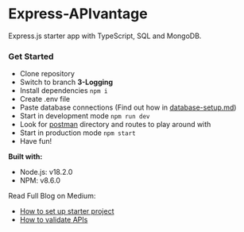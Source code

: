 # Express-APIvantage

Express.js starter app with TypeScript, SQL and MongoDB.

### Get Started

* Clone repository
* Switch to branch **3-Logging**
* Install dependencies `npm i`
* Create .env file
* Paste database connections (Find out how in [database-setup.md](https://github.com/Leka-Workshop/Express-APIvantage/blob/3-API-Validations/docs/database-setup/database-setup.md))
* Start in development mode `npm run dev`
* Look for [postman](https://github.com/Leka-Workshop/Express-APIvantage/blob/2-API-Validations/docs/postman) directory and routes to play around with
* Start in production mode `npm start`
* Have fun!

**Built with:**
* Node.js: v18.2.0
* NPM: v8.6.0

Read Full Blog on Medium:
* [How to set up starter project](https://mirzaleka.medium.com/express-js-starter-api-with-typescript-deef5c4b6b70)
* [How to validate APIs](https://mirzaleka.medium.com/api-validations-in-express-js-5d1d308dceea)
